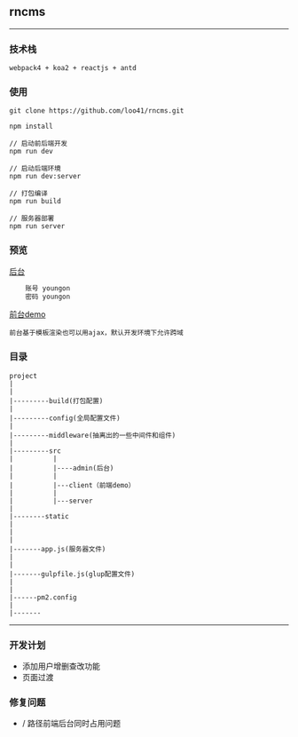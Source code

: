 ## rncms

---
### 技术栈

```
webpack4 + koa2 + reactjs + antd

```
### 使用
```
git clone https://github.com/loo41/rncms.git

npm install

// 启动前后端开发
npm run dev

// 启动后端环境
npm run dev:server

// 打包编译
npm run build

// 服务器部署
npm run server
```

### 预览

[后台](http://rncms-admin.tianchenyong.top)

```txt
    账号 youngon
    密码 youngon
```

[前台demo](http://rncms.tianchenyong.top/home)


```
前台基于模板渲染也可以用ajax，默认开发环境下允许跨域
```

### 目录

```
project
|
|
|---------build(打包配置)
|
|---------config(全局配置文件)
|
|---------middleware(抽离出的一些中间件和组件)
|
|---------src
|          |
|          |----admin(后台)
|          |
|          |---client（前端demo）
|          |
|          |---server
|
|--------static
|
|
|
|-------app.js(服务器文件)
|
|
|-------gulpfile.js(glup配置文件)
|
|
|------pm2.config
|
|-------

```

---

### 开发计划

+ 添加用户增删查改功能
+ 页面过渡

### 修复问题

+ / 路径前端后台同时占用问题
